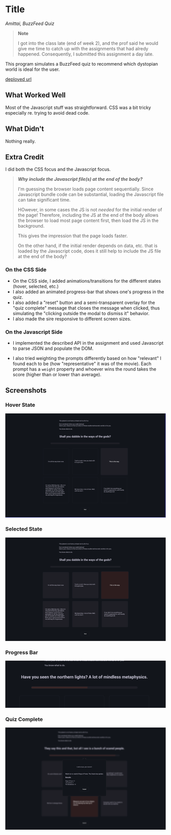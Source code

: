 # Title

*Amittai, BuzzFeed Quiz*

> **Note**
>
> I got into the class late (end of week 2), and the prof said he would
> give me time to catch up with the assignments that had alredy
> happened.
> Consequently, I submitted this assignment a day late.


This program simulates a BuzzFeed quiz to recommend which dystopian world
is ideal for the user.

[deployed url](https://quizzical-8tlk.onrender.com/)

## What Worked Well

Most of the Javascript stuff was straightforward.
CSS was a bit tricky especially re. trying to avoid dead code.


## What Didn't

Nothing really.  

## Extra Credit

I did both the CSS focus and the Javascript focus.

> **_Why include the Javascript file(s) at the end of the body?_**
>
> I'm guessing the browser loads page content sequentially.
> Since Javascript bundle code can be substantial, loading the Javascript file
> can take significant time.
>
> HOwever, in some cases the JS is not _needed_ for the initial render of the 
> page! Therefore, including the JS at the end of the body allows the browser
> to load most page content first, then load the JS in the background.
>
> This gives the impression that the page loads faster.
>
> On the other hand, if the initial render depends on data, etc. that is
> loaded by the Javascript code, does it still help to include the JS file
> at the end of the body?

### On the CSS Side

- On the CSS side, I added animations/transitions for the
  different states (hover, selected, etc.)
- I also added an animated progress-bar that shows one's progress in the quiz.
- I also added a "reset" button and a semi-transparent overlay for the
  "quiz complete" message that closes the message when clicked,
  thus simulating the "clicking outside the modal to dismiss it" behavior.
- I also made the sire responsive to different screen sizes.

### On the Javascript Side

- I implemented the described API in the assignment and used Javascript
  to parse JSON and populate the DOM.

- I also tried weighting the prompts differently based on how "relevant"
  I found each to be (how "representative" it was of the movie).
  Each prompt has a `weight` property and whoever wins the round
  takes the score (higher than or lower than average).

## Screenshots


### Hover State

![Hover State](assets/images/hover.png)

### Selected State

![Selected State](assets/images/selected.png)

### Progress Bar

![Progress Bar](assets/images/progress-bar.png)

### Quiz Complete

![Quiz Complete](assets/images/quiz-complete.png)
